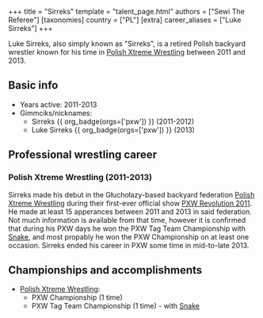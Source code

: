 +++
title = "Sirreks"
template = "talent_page.html"
authors = ["Sewi The Referee"]
[taxonomies]
country = ["PL"]
[extra]
career_aliases = ["Luke Sirreks"]
+++

Luke Sirreks, also simply known as "Sirreks", is a retired Polish backyard wrestler known for his time in [Polish Xtreme Wrestling](@/o/pxw.md) between 2011 and 2013.

## Basic info

* Years active: 2011-2013
* Gimmciks/nicknames: 
  - Sirreks {{ org_badge(orgs=['pxw']) }} (2011-2012)
  - Luke Sirreks {{ org_badge(orgs=['pxw']) }} (2013)

## Professional wrestling career

### Polish Xtreme Wrestling (2011-2013)

Sirreks made his debut in the Głuchołazy-based backyard federation [Polish Xtreme Wrestling](@/o/pxw.md) during their first-ever official show [PXW Revolution 2011](@/e/pxw/2011-05-22-pxw-revolution-2011.md). He made at least 15 apperances between 2011 and 2013 in said federation. Not much information is available from that time, however it is confirmed that during his PXW days he won the PXW Tag Team Championship with [Snake](@/w/snake.md), and most propably he won the PXW Championship on at least one occasion. Sirreks ended his career in PXW some time in mid-to-late 2013. 

## Championships and accomplishments

* [Polish Xtreme Wrestling](@/o/pxw.md):
  - PXW Championship (1 time)
  - PXW Tag Team Championship (1 time) - with [Snake](@/w/snake.md)
